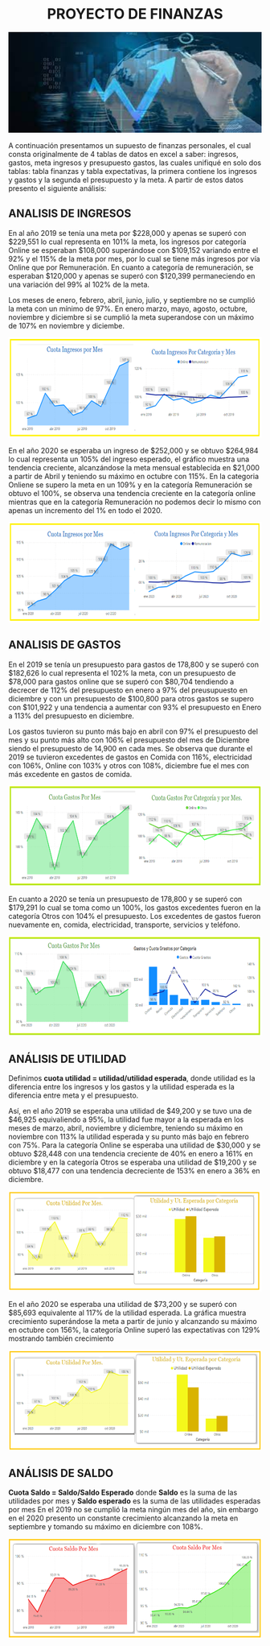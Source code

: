 <h1 align='center'>
 <b>PROYECTO DE FINANZAS</b>
</h1>

<p align='center'>
<img src = 'imagenes\image.jpg' height = 200, width=600>
<p>

A continuación presentamos un supuesto de finanzas personales, el cual consta originalmente de 4 tablas de datos en excel a saber: ingresos, gastos, meta ingresos y presupuesto gastos, las cuales unifiqué en solo dos tablas: tabla finanzas y tabla expectativas,
la primera contiene los ingresos y gastos y la segunda el presupuesto y la meta. A partir de estos datos presento el siguiente análisis:

## **ANALISIS DE INGRESOS**

En al año 2019 se tenía una meta por $228,000 y apenas se superó con $229,551 lo cual representa en 101% la meta, los ingresos por categoría Online se esperaban $108,000 superándose con $109,152 variando entre el 92% y el 115% de la meta por mes, por lo cual se tiene más ingresos por vía Online que por Remuneración. En cuanto a categoría de remuneración, se esperaban $120,000 y apenas se superó con $120,399 permaneciendo en una variación del 99% al 102% de la meta.

Los meses de enero, febrero, abril, junio, julio, y septiembre no se cumplió la meta con un mínimo de 97%. En enero 
marzo, mayo, agosto, octubre, noviembre y diciembre si se cumplió la meta superandose con un máximo de 107% en noviembre y diciembe. 

<p align='center'>
<img src = 'imagenes\finanzas4.PNG' height = 200>
<p>

En el año 2020 se esperaba un ingreso de $252,000 y se obtuvo $264,984 lo cual representa un 105% del ingreso esperado, el gráfico muestra una tendencia creciente, alcanzándose la meta mensual establecida en $21,000 a partir de Abril y teniendo su máximo en octubre con 115%. En la categoria Onliene se supero la meta en un 109% y en la categoría Remuneración se obtuvo el 100%, se observa una tendencia creciente en la categoría online mientras que en la categoría Remuneración no podemos decir lo mismo con apenas un incremento del 1% en todo el 2020.

<p align='center'>
<img src = 'imagenes\finanzas3.PNG' height = 200>
<p>

## **ANALISIS DE GASTOS**

En el 2019 se tenía un presupuesto para gastos de 178,800 y se superó con $182,626 lo cual representa el 102% la meta, con un presupuesto de $78,000 para gastos online que se superó con $80,704 tendiendo a decrecer de 112% del presupuesto en enero a 97% del preusupuesto en diciembre 
y con un presupuesto de $100,800 para otros gastos se supero con $101,922 y una tendencia a aumentar con 93% el presupuesto en Enero a 113% del presupuesto en diciembre.

Los gastos tuvieron su punto más bajo en abril con 97% el presupuesto del mes y su punto más alto con 106% el presupuesto del mes de Diciembre siendo el presupuesto de 14,900 en cada mes. Se observa que durante el 2019 se tuvieron excedentes de gastos en Comida con 116%, electricidad con 106%, Online con 103% y otros con 108%, diciembre fue el mes con más excedente en gastos de comida.

<p align='center'>
<img src = 'imagenes\gastos1.PNG' height = 200>
<p>

En cuanto a 2020 se tenía un presupuesto de 178,800 y se superó con $179,291 lo cual se toma como un 100%,  los gastos excedentes fueron en la categoría Otros con 104% el presupuesto. Los excedentes de gastos fueron nuevamente en, comida, electricidad, transporte, servicios y teléfono.

<p align='center'>
<img src = 'imagenes\gastos2.PNG' height = 200>
<p>

## **ANÁLISIS DE UTILIDAD**

Definimos **cuota utilidad = utilidad/utilidad esperada**, donde utilidad es la diferencia entre los ingresos y los gastos y la utilidad esperada es la diferencia entre meta y el presupuesto.

Así, en el año 2019 se esperaba una utilidad de $49,200 y se tuvo una de $46,925 equivaliendo a  95%, la utilidad fue mayor a la esperada en los meses de marzo, abril, noviembre y diciembre, teniendo su máximo en noviembre con 113% la utilidad esperada y su punto más bajo en febrero con 75%.
Para la categoría Online se esperaba una utilidad de $30,000 y se obtuvo $28,448 con una tendencia creciente de 40% en enero a 161% en diciembre y en la categoría Otros se esperaba una utilidad de $19,200  y se obtuvo $18,477 con una tendencia decreciente de 153% en enero a 36% en diciembre.

<p align='center'>
<img src = 'imagenes\utilidad1.PNG' height = 200>
<p>

En el año 2020 se esperaba una utilidad de $73,200 y se superó con $85,693 equivalente al 117% de la utilidad esperada. La gráfica muestra crecimiento superándose la meta a partir de junio y alcanzando su máximo en octubre con 156%, la categoría Online superó las expectativas con 129% mostrando también crecimiento 

<p align='center'>
<img src = 'imagenes\utilidad2.PNG' height = 200>
<p>

## **ANÁLISIS DE SALDO**

**Cuota Saldo = Saldo/Saldo Esperado** donde **Saldo** es la suma de las utilidades por mes y **Saldo esperado** es la suma de las utilidades esperadas por mes
En el 2019 no se cumplió la meta ningún mes del año, sin embargo en el 2020 presento un constante crecimiento alcanzando la meta en septiembre y tomando su máximo en diciembre con 108%.

<p align='center'>
<img src = 'imagenes\saldo.PNG' height = 200>
<p>

